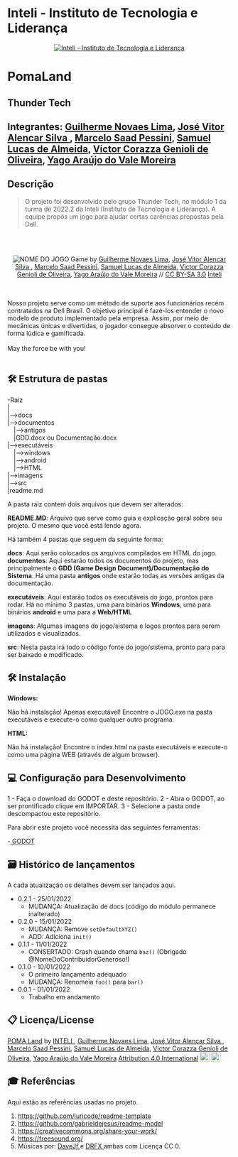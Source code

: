 # Inteli - Instituto de Tecnologia e Liderança 

<p align="center">
<a href= "https://www.inteli.edu.br/"><img src="https://www.inteli.edu.br/wp-content/uploads/2022/04/28103439/Logo-Container.png" alt="Inteli - Instituto de Tecnologia e Liderança" border="0"></a>
</p>

# PomaLand

## Thunder Tech

## Integrantes: <a href="https://www.linkedin.com/in/guilherme-novaes-lima-84303b232/">Guilherme Novaes Lima</a>, <a href="https://www.linkedin.com/in/jos%C3%A9-vitor-alencar-161243211/">José Vitor Alencar Silva </a>, <a href="https://www.linkedin.com/in/marcelo-saadi-pessini-003212209">Marcelo Saad Pessini</a>, <a href="https://www.linkedin.com/in/samuel-lucas-241a77210/">Samuel Lucas de Almeida</a>, <a href="https://www.linkedin.com/in/victor-genioli-386a6a249/">Victor Corazza Genioli de Oliveira</a>, <a href="https://www.linkedin.com/in/yago-ara%C3%BAjo-461816247/">Yago Araújo do Vale Moreira</a>

## Descrição
> O projeto foi desenvolvido pelo grupo Thunder Tech, no módulo 1 da turma de 2022.2 da Inteli (Instituto de Tecnologia e Liderança). A equipe propôs um jogo para ajudar certas carências propostas pela Dell.

<br><br>
<p align="center">
<img src="https://i.imgur.com/D5VzuU5.png" alt="NOME DO JOGO" border="0">
  Game by <a href="https://www.linkedin.com/in/guilherme-novaes-lima-84303b232/">Guilherme Novaes Lima</a>, <a href="https://www.linkedin.com/in/jos%C3%A9-vitor-alencar-161243211/">José Vitor Alencar Silva </a>, <a href="https://www.linkedin.com/in/marcelo-saadi-pessini-003212209">Marcelo Saad Pessini</a>, <a href="https://www.linkedin.com/in/samuel-lucas-241a77210/">Samuel Lucas de Almeida</a>, <a href="https://www.linkedin.com/in/victor-genioli-386a6a249/">Victor Corazza Genioli de Oliveira</a>, <a href="https://www.linkedin.com/in/yago-ara%C3%BAjo-461816247/">Yago Araújo do Vale Moreira</a> // <a rel="license" href="https://creativecommons.org/licenses/by-sa/3.0/">CC BY-SA 3.0</a> <a href= "https://www.inteli.edu.br/">Inteli</a>
</p>
<br><br>
Nosso projeto serve como um método de suporte aos funcionários recém contratados na Dell Brasil. O objetivo principal é fazé-los entender o novo modelo de produto implementado pela empresa. Assim, por meio de mecânicas únicas e divertidas, o jogador consegue absorver o conteúdo de forma lúdica e gamificada.
<br><br>
May the force be with you!
<br><br>

## 🛠 Estrutura de pastas

-Raiz<br>
|<br>
|-->docs<br>
|-->documentos<br>
  &emsp;|-->antigos<br>
  &emsp;|GDD.docx ou Documentação.docx<br>
|-->executáveis<br>
  &emsp;|-->windows<br>
  &emsp;|-->android<br>
  &emsp;|-->HTML<br>
|-->imagens<br>
|-->src<br>
|readme.md<br>

A pasta raiz contem dois arquivos que devem ser alterados:

<b>README.MD</b>: Arquivo que serve como guia e explicação geral sobre seu projeto. O mesmo que você está lendo agora.

Há também 4 pastas que seguem da seguinte forma:

<b>docs</b>: Aqui serão colocados os arquivos compilados em HTML do jogo.
<b>documentos</b>: Aqui estarão todos os documentos do projeto, mas principalmente o <b>GDD (Game Design Document)/Documentação do Sistema</b>. Há uma pasta <b>antigos</b> onde estarão todas as versões antigas da documentação.

<b>executáveis</b>: Aqui estarão todos os executáveis do jogo, prontos para rodar. Há no mínimo 3 pastas, uma para binários <b>Windows</b>, uma para binários <b>android</b> e uma para a <b>Web/HTML</b>

<b>imagens</b>: Algumas imagens do jogo/sistema e logos prontos para serem utilizados e visualizados.

<b>src</b>: Nesta pasta irá todo o código fonte do jogo/sistema, pronto para para ser baixado e modificado.

## 🛠 Instalação

<b>Windows:</b>

Não há instalação! Apenas executável!
Encontre o JOGO.exe na pasta executáveis e execute-o como qualquer outro programa.

<b>HTML:</b>

Não há instalação!
Encontre o index.html na pasta executáveis e execute-o como uma página WEB (através de algum browser).

## 💻 Configuração para Desenvolvimento

1 - Faça o download do GODOT e deste repositório.
2 - Abra o GODOT, ao ser prontificado clique em IMPORTAR.
3 - Selecione a pasta onde descompactou este repositório.

Para abrir este projeto você necessita das seguintes ferramentas:

-<a href="https://godotengine.org/download"> GODOT</a>

## 🗃 Histórico de lançamentos

A cada atualização os detalhes devem ser lançados aqui.

* 0.2.1 - 25/01/2022
    * MUDANÇA: Atualização de docs (código do módulo permanece inalterado)
* 0.2.0 - 15/01/2022
    * MUDANÇA: Remove `setDefaultXYZ()`
    * ADD: Adiciona `init()`
* 0.1.1 - 11/01/2022
    * CONSERTADO: Crash quando chama `baz()` (Obrigado @NomeDoContribuidorGeneroso!)
* 0.1.0 - 10/01/2022
    * O primeiro lançamento adequado
    * MUDANÇA: Renomeia `foo()` para `bar()`
* 0.0.1 - 01/01/2022
    * Trabalho em andamento

## 📋 Licença/License

<p xmlns:cc="http://creativecommons.org/ns#" xmlns:dct="http://purl.org/dc/terms/"><a property="dct:title" rel="cc:attributionURL" href="https://github.com/Spidus/Teste_Final_1">POMA Land</a> by <a rel="cc:attributionURL dct:creator" property="cc:attributionName"> <a href="https://www.inteli.edu.br/">INTELI </a>, <a href="https://www.linkedin.com/in/guilherme-novaes-lima-84303b232/">Guilherme Novaes Lima</a>, <a href="https://www.linkedin.com/in/jos%C3%A9-vitor-alencar-161243211/">José Vitor Alencar Silva </a>, <a href="https://www.linkedin.com/in/marcelo-saadi-pessini-003212209">Marcelo Saad Pessini</a>, <a href="https://www.linkedin.com/in/samuel-lucas-241a77210/">Samuel Lucas de Almeida</a>, <a href="https://www.linkedin.com/in/victor-genioli-386a6a249/">Victor Corazza Genioli de Oliveira</a>, <a href="https://www.linkedin.com/in/yago-ara%C3%BAjo-461816247/">Yago Araújo do Vale Moreira</a> <a href="http://creativecommons.org/licenses/by/4.0/?ref=chooser-v1" target="_blank" rel="license noopener noreferrer" style="display:inline-block;">Attribution 4.0 International<img style="height:22px!important;margin-left:3px;vertical-align:text-bottom;" src="https://mirrors.creativecommons.org/presskit/icons/cc.svg?ref=chooser-v1"><img style="height:22px!important;margin-left:3px;vertical-align:text-bottom;" src="https://mirrors.creativecommons.org/presskit/icons/by.svg?ref=chooser-v1"></a></p>

## 🎓 Referências

Aqui estão as referências usadas no projeto.

1. <https://github.com/iuricode/readme-template>
2. <https://github.com/gabrieldejesus/readme-model>
3. <https://creativecommons.org/share-your-work/>
4. <https://freesound.org/>
5. Músicas por: <a href="https://freesound.org/people/DaveJf/sounds/616544/"> DaveJf </a> e <a href="https://freesound.org/people/DRFX/sounds/338986/"> DRFX </a> ambas com Licença CC 0.
